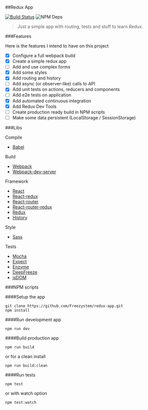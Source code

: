 ##Redux App

[![Build Status](https://semaphoreci.com/api/v1/freezystem/redux-app/branches/master/shields_badge.svg)](https://semaphoreci.com/freezystem/redux-app)
![NPM Deps](https://david-dm.org/freezystem/redux-app.svg)

> Just a simple app with routing, tests and stuff to learn Redux.

###Features

Here is the features I intend to have on this project
- [x] Configure a full webpack build
- [x] Create a simple redux app
- [ ] Add and use complex forms
- [x] Add some styles
- [x] Add routing and history
- [ ] Add async (or observer-like) calls to API
- [x] Add unit tests on actions, reducers and components
- [ ] Add e2e tests on application
- [x] Add automated continuous integration
- [x] Add Redux Dev Tools
- [ ] Create production ready build in NPM scripts
- [ ] Make some data persistent (LocalStorage / SessionStorage)

###Libs

Compile 
- [Babel](https://github.com/babel/babel)

Build 
- [Webpack](https://github.com/webpack/webpack)
- [Webpack-dev-server](https://github.com/webpack/webpack-dev-server)

Framework
- [React](https://github.com/facebook/react)
- [React-redux](https://github.com/reactjs/react-redux)
- [React-router](https://github.com/reactjs/react-router)
- [React-router-redux](https://github.com/reactjs/react-router-redux)
- [Redux](https://github.com/reactjs/redux)
- [History](https://github.com/mjackson/history)

Style
- [Sass](https://github.com/sass/sass)

Tests
- [Mocha](https://github.com/mochajs/mocha)
- [Expect](https://github.com/mjackson/expect)
- [Enzyme](https://github.com/airbnb/enzyme)
- [DeepFreeze](https://github.com/substack/deep-freeze)
- [jsDOM](https://github.com/tmpvar/jsdom)

###NPM scripts

####Setup the app
```
git clone https://github.com/Freezystem/redux-app.git
npm install
```

####Run development app
```
npm run dev
```

####Build production app
```
npm run build
```

or for a clean install
```
npm run build:clean
```

####Run tests
```
npm test
```
or with watch option
```
npm test:watch
```
